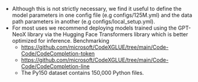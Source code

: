 - Although this is not strictly necessary, we find it useful to define the model parameters in one config file (e.g configs/125M.yml) and the data path parameters in another (e.g configs/local_setup.yml).
- For most uses we recommend deploying models trained using the GPT-NeoX library via the Hugging Face Transformers library which is better optimized for inference.
Benchmarking
    - https://github.com/microsoft/CodeXGLUE/tree/main/Code-Code/CodeCompletion-token
    - https://github.com/microsoft/CodeXGLUE/tree/main/Code-Code/CodeCompletion-line
    - The Py150 dataset contains 150,000 Python files.
